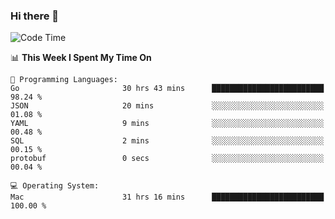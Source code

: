### Hi there 👋

<!--
**CrazyCollin/crazycollin** is a ✨ _special_ ✨ repository because its `README.md` (this file) appears on your GitHub profile.

Here are some ideas to get you started:

- 🔭 I’m currently working on ...
- 🌱 I’m currently learning ...
- 👯 I’m looking to collaborate on ...
- 🤔 I’m looking for help with ...
- 💬 Ask me about ...
- 📫 How to reach me: ...
- 😄 Pronouns: ...
- ⚡ Fun fact: ...
-->

<!--START_SECTION:waka-->
![Code Time](http://img.shields.io/badge/Code%20Time-3%2C233%20hrs%2042%20mins-blue)

📊 **This Week I Spent My Time On** 

```text
💬 Programming Languages: 
Go                       30 hrs 43 mins      █████████████████████████   98.24 % 
JSON                     20 mins             ░░░░░░░░░░░░░░░░░░░░░░░░░   01.08 % 
YAML                     9 mins              ░░░░░░░░░░░░░░░░░░░░░░░░░   00.48 % 
SQL                      2 mins              ░░░░░░░░░░░░░░░░░░░░░░░░░   00.15 % 
protobuf                 0 secs              ░░░░░░░░░░░░░░░░░░░░░░░░░   00.04 % 

💻 Operating System: 
Mac                      31 hrs 16 mins      █████████████████████████   100.00 % 
```


<!--END_SECTION:waka-->
